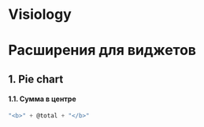 # Visiology

# Расширения для виджетов

## 1. Pie chart

#### 1.1.	Cумма в центре

```javascript
"<b>" + @total + "</b>"
```
